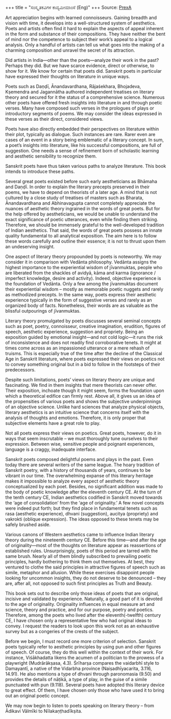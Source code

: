 +++
title = "ಸಂಸ್ಕೃತಕವಿಗಳ ಕಾವ್ಯಮೀಮಾಂಸೆ (Eng)"
+++
Source: [PrexA](https://www.prekshaa.in/archive?field_preksha_series_tid=8820)

Art appreciation begins with learned connoisseurs. Gaining breadth and vision with time, it develops into a well-structured system of aesthetics. Poets and artists often find it hard to explain the aspects of appeal inherent in the form and substance of their compositions. They have neither the bent of mind nor the competence to subject their work’s appeal to a logical analysis. Only a handful of artists can tell us what goes into the making of a charming composition and unravel the secret of its attraction.

Did artists in India—other than the poets—analyze their work in the past? Perhaps they did. But we have scarce evidence, direct or otherwise, to show for it. We know for certain that poets did. Sanskrit poets in particular have expressed their thoughts on literature in unique ways.

Poets such as Daṇḍī, Ānandavardhana, Rājaśekhara, Bhojadeva, Kṣemendra and Jagannātha authored independent treatises on literary theory and secured for it the status of a comprehensive science. Numerous other poets have offered fresh insights into literature in and through poetic verses. Many have composed such verses in the prologues of plays or introductory segments of poems. We may consider the ideas expressed in these verses as their direct, considered views.    

Poets have also directly embedded their perspectives on literature within their plot, typically as dialogue. Such instances are rare. Rarer even are cases of an event in a story being emblematic of a literary concept. In sum, a poet’s insights into literature, like his successful compositions, are full of suggestion. One needs a sense of refinement born of scholastic learning and aesthetic sensibility to recognize them.

Sanskrit poets have thus taken various paths to analyze literature. This book intends to introduce these paths. 

Several great poets existed before such early aestheticians as Bhāmaha and Daṇḍī. In order to explain the literary precepts preserved in their poems, we have to depend on theorists of a later age. A mind that is not cultured by a close study of treatises of masters such as Bharata, Ānandavardhana and Abhinavagupta cannot completely appreciate the nuances of aesthetic theory ingrained in the words of great poets. But for the help offered by aestheticians, we would be unable to understand the exact significance of poetic utterances, even while finding them striking. Therefore, we should be immensely grateful to the well-developed tradition of Indian aesthetics. That said, the words of great poets possess an innate quality fundamental to all analytical exposition. The aim here is to follow these words carefully and outline their essence; it is not to thrust upon them an undeserving insight. 

One aspect of literary theory propounded by poets is noteworthy. We may consider it in comparison with Vedānta philosophy. Vedānta assigns the highest importance to the experiential wisdom of jīvanmuktas, people who are liberated from the shackles of avidyā, kāma and karma (ignorance / imperfect knowledge, desire and activity). Indeed, objective experience is the foundation of Vedānta. Only a few among the jīvanmuktas document their experiential wisdom – mostly as memorable poetic nuggets and rarely as methodized precepts. In the same way, poets express their aesthetic experience typically in the form of suggestive verses and rarely as an organized body of facts. Nonetheless, their words are as valuable as the blissful outpourings of jīvanmuktas.

Literary theory promulgated by poets discusses several seminal concepts such as poet, poetry, connoisseur, creative imagination, erudition, figures of speech, aesthetic experience, suggestion and propriety. Being an exposition guided by emotional insight—and not cold logic—it runs the risk of inconsistence and does not readily find corroborative tenets. It might at times come across as an impassioned utterance or a mere rehash of truisms. This is especially true of the time after the decline of the Classical Age in Sanskrit literature, where poets expressed their views on poetics not to convey something original but in a bid to follow in the footsteps of their predecessors.

Despite such limitations, poets’ views on literary theory are unique and fascinating. We find in them insights that mere theorists can never offer. Their exposition, inchoate though it might seem, forms the foundation upon which a theoretical edifice can firmly rest. Above all, it gives us an idea of the propensities of various poets and shows the subjective underpinnings of an objective science. Unlike hard sciences that analyze physical objects, literary aesthetics is an intuitive science that concerns itself with the analysis of thoughts and emotions. Therefore, it is only proper that subjective elements have a great role to play.

Not all poets express their views on poetics. Great poets, however, do it in ways that seem inscrutable – we must thoroughly tune ourselves to their expression. Between wise, sensitive people and poignant experiences, language is a craggy, inadequate interface.

Sanskrit poets composed delightful poems and plays in the past. Even today there are several writers of the same league. The hoary tradition of Sanskrit poetry, with a history of thousands of years, continues to be vibrant in our time. The overwhelming expanse of this literary heritage makes it impossible to analyze every aspect of aesthetic theory conceptualized by each poet. Besides, no significant addition was made to the body of poetic knowledge after the eleventh century CE. At the turn of the tenth century CE, Indian aesthetics codified in Sanskrit moved towards the ‘age of consolidation’ from the ‘age of originality.’ A few novel concepts were indeed put forth; but they find place in fundamental tenets such as rasa (aesthetic experience), dhvani (suggestion), aucitya (propriety) and vakrokti (oblique expression). The ideas opposed to these tenets may be safely brushed aside.

Various canons of Western aesthetics came to influence Indian literary theory during the nineteenth century CE. Before this time—and after the age of originality—most of the thoughts on literature appear as reassertions of established rules. Unsurprisingly, poets of this period are tarred with the same brush. Nearly all of them blindly subscribed to prevailing poetic principles, hardly bothering to think them out themselves. At best, they ventured to clothe the said principles in attractive figures of speech such as simile, metaphor and allusion. While these exercises disappoint people looking for uncommon insights, they do not deserve to be denounced – they are, after all, not opposed to such first principles as Truth and Beauty.

This book sets out to describe only those ideas of poets that are original, incisive and validated by experience. Naturally, a good part of it is devoted to the age of originality. Originality influences in equal measure art and science, theory and practice, and for our purpose, poetry and poetics. Therefore, among the poets who lived after the eleventh(-twelfth) century CE, I have chosen only a representative few who had original ideas to convey. I request the readers to look upon this work not as an exhaustive survey but as a congeries of the crests of the subject. 

Before we begin, I must record one more criterion of selection. Sanskrit poets typically refer to aesthetic principles by using pun and other figures of speech. Of course, they do this well within the context of their work. For instance, Viśākhadatta likens the acumen of a politician to the prowess of a playwright (Mudrārākṣasa, 4.3). Śrīharṣa compares the vaidarbhī style to Damayantī, a native of the Vidarbha province (Naiṣadhīyacarita, 3.116, 14.91). He also mentions a type of dhvani through paronomasia (9.50) and provides the details of nāṭikā, a type of play, in the guise of a simile punctuated with pun (9.118). Several poets have adopted this literary device to great effect. Of them, I have chosen only those who have used it to bring out an original poetic concept. 

We may now begin to listen to poets speaking on literary theory – from Ādikavi Vālmīki to Nīlakaṇṭhadīkṣita. 

